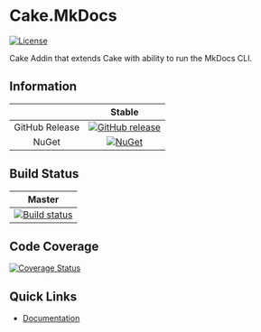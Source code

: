 # Cake.MkDocs

[![License](http://img.shields.io/:license-mit-blue.svg)](http://cake-contrib.mit-license.org)

Cake Addin that extends Cake with ability to run the MkDocs CLI.

## Information

| |Stable|
|:--:|:--:|
|GitHub Release|[![GitHub release](https://img.shields.io/github/release/michalkowal/Cake.MkDocs.svg)](https://github.com/michalkowal/Cake.MkDocs/releases/latest)|
|NuGet|[![NuGet](https://img.shields.io/nuget/v/Cake.MkDocs.svg)](https://www.nuget.org/packages/Cake.MkDocs)|

## Build Status

|Master|
|:--:|
|[![Build status](https://ci.appveyor.com/api/projects/status/11v85q39ds55t8fg/branch/master?svg=true)](https://ci.appveyor.com/project/michalkowal/cake-mkdocs/branch/master)|

## Code Coverage

[![Coverage Status](https://coveralls.io/repos/github/michalkowal/Cake.MkDocs/badge.svg?branch=master)](https://coveralls.io/github/michalkowal/Cake.MkDocs?branch=master)

## Quick Links

- [Documentation](https://michalkowal.github.io/Cake.MkDocs)
